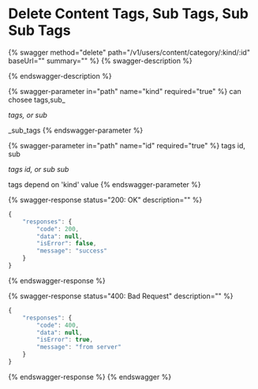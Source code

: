 # Delete Content Tags, Sub Tags, Sub Sub Tags

{% swagger method="delete" path="/v1/users/content/category/:kind/:id" baseUrl="" summary="" %}
{% swagger-description %}

{% endswagger-description %}

{% swagger-parameter in="path" name="kind" required="true" %}
can chosee tags,sub_

_tags, or sub_

\_sub_tags
{% endswagger-parameter %}

{% swagger-parameter in="path" name="id" required="true" %}
tags id, sub 

_tags id, or sub sub_

 tags depend on 'kind' value
{% endswagger-parameter %}

{% swagger-response status="200: OK" description="" %}
```javascript
{
    "responses": {
        "code": 200,
        "data": null,
        "isError": false,
        "message": "success"
    }
}
```
{% endswagger-response %}

{% swagger-response status="400: Bad Request" description="" %}
```javascript
{
    "responses": {
        "code": 400,
        "data": null,
        "isError": true,
        "message": "from server"
    }
}
```
{% endswagger-response %}
{% endswagger %}
